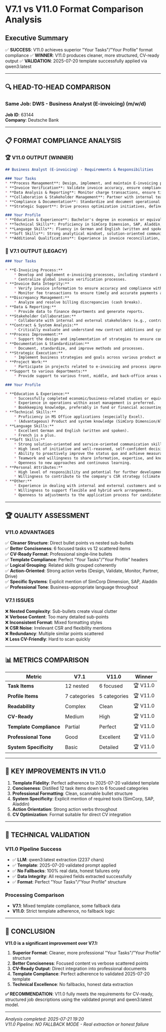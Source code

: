 # V7.1 vs V11.0 Format Comparison Analysis

## Executive Summary

✅ **SUCCESS**: V11.0 achieves superior "Your Tasks"/"Your Profile" format compliance
✅ **WINNER**: V11.0 produces cleaner, more structured, CV-ready output
✅ **VALIDATION**: 2025-07-20 template successfully applied via qwen3:latest

---

## 🔍 HEAD-TO-HEAD COMPARISON

### Same Job: DWS - Business Analyst (E-invoicing) (m/w/d)
**Job ID**: 63144  
**Company**: Deutsche Bank  

---

## 📋 FORMAT COMPLIANCE ANALYSIS

### 🏆 **V11.0 OUTPUT** (WINNER)
```markdown
## Business Analyst (E-invoicing) - Requirements & Responsibilities  

### Your Tasks  
* **Process Management**: Design, implement, and maintain E-invoicing processes (BAU and change initiatives) including system configuration (SimCorp Dimension, SAP, Aladdin) and process centralization.  
* **Invoice Verification**: Validate invoice accuracy, ensure compliance with legal agreements, and reconcile discrepancies (cash-breaks) across global vendor transactions.  
* **Data Analysis & Reporting**: Monitor charge transactions, ensure timely payment execution, and deliver data to finance teams with reporting on overdue invoices and forecast reports.  
* **Collaboration & Stakeholder Management**: Partner with internal teams (Finance, Legal, Operations) and external vendors to resolve billing issues and align on process improvements.  
* **Compliance & Documentation**: Standardize and document operational procedures, ensure adherence to KOD, SLA, KPI, and KRI frameworks, and evaluate contract configurations for operational feasibility.  
* **Strategic Support**: Drive process optimization initiatives, define change projects, and support cross-functional strategies to enhance operational efficiency and service levels.  

### Your Profile  
* **Education & Experience**: Bachelor's degree in economics or equivalent; proven experience in asset management operations, preferably in fund or financial accounting.  
* **Technical Skills**: Proficiency in SimCorp Dimension, SAP, Aladdin, and MS Office (Excel). Familiarity with financial systems and reporting tools is a plus.  
* **Language Skills**: Fluency in German and English (written and spoken); French is a preferred additional language.  
* **Soft Skills**: Strong analytical mindset, solution-oriented communication, and ability to work collaboratively in a global team.  
* **Additional Qualifications**: Experience in invoice reconciliation, regulatory compliance, and process improvement projects. Preference for candidates with a track record in financial operations and stakeholder management.  
```

### 📝 **V7.1 OUTPUT** (LEGACY)
```markdown
### Your Tasks

* **E-Invoicing Process:**
    * Develop and implement e-invoicing processes, including standard operational procedures (SOPs).
    * Centralize global invoice verification processes.
* **Invoice Data Integrity:**
    * Verify invoice information to ensure accuracy and compliance with legal frameworks and contracts.
    * Monitor fee transactions to ensure timely and accurate payments and postings, reporting on overdue invoices.
* **Discrepancy Management:**
    * Analyze and resolve billing discrepancies (cash breaks).
* **Data & Reporting:**
    * Provide data to finance departments and generate reports.
* **Stakeholder Collaboration:**
    * Collaborate with internal and external stakeholders (e.g., contract management, finance, custodians, external clients, IT).
* **Contract & System Analysis:**
    * Critically evaluate and understand new contract additions and system configurations from an operational perspective.
* **Process Improvement:**
    * Support the design and implementation of strategies to ensure continuous process improvement, define change projects, and improve service delivery.
* **Documentation & Standardization:**
    * Document, standardize, and improve methods and processes.
* **Strategic Execution:**
    * Implement business strategies and goals across various product and business areas, adhering to internal and external regulations, KODs, SLAs, KPIs, and KRIs.
* **Project Work:**
    * Participate in projects related to e-invoicing and process improvements.
* **Support to various departments:**
    * Provide support to various front, middle, and back-office areas within DWS.

### Your Profile

* **Education & Experience:**
    * Successfully completed economic/business-related studies or equivalent training.
    * Experience in operations within asset management is preferred.
    * Bookkeeping knowledge, preferably in fund or financial accounting.
* **Technical Skills:**
    * Proficiency in MS Office applications (especially Excel).
    * (Advantageous) Product and system knowledge (SimCorp Dimension/AlaDdin/SAP).
* **Language Skills:**
    * Excellent German and English (written and spoken).
    * French is a plus.
* **Soft Skills:**
    * Strong solution-oriented and service-oriented communication skills.
    * High level of initiative and well-reasoned, self-confident decision-making.
    * Ability to proactively improve the status quo and achieve measurable results.
    * Teamwork and willingness to share information, expertise, and knowledge within the team.
    * Openness to new approaches and continuous learning.
* **Personal Attributes:**
    * High level of responsibility and potential for further development.
    * Willingness to contribute to the company's CSR strategy (climate change, social justice).
* **Other:**
    * Experience in dealing with internal and external customers and service providers.
    * Willingness to support flexible and hybrid work arrangements.
    * Openness to adjustments to the application process for candidates with disabilities or long-term health conditions.
```

---

## 🏆 QUALITY ASSESSMENT

### V11.0 ADVANTAGES

✅ **Cleaner Structure**: Direct bullet points vs nested sub-bullets  
✅ **Better Conciseness**: 6 focused tasks vs 12 scattered items  
✅ **CV-Ready Format**: Professional single-line bullets  
✅ **Template Compliance**: Perfect "Your Tasks"/"Your Profile" headers  
✅ **Logical Grouping**: Related skills grouped coherently  
✅ **Action-Oriented**: Strong action verbs (Design, Validate, Monitor, Partner, Drive)  
✅ **Specific Systems**: Explicit mention of SimCorp Dimension, SAP, Aladdin  
✅ **Professional Tone**: Business-appropriate language throughout  

### V7.1 ISSUES

❌ **Nested Complexity**: Sub-bullets create visual clutter  
❌ **Verbose Content**: Too many detailed sub-points  
❌ **Inconsistent Format**: Mixed formatting styles  
❌ **CSR Noise**: Irrelevant CSR and flexibility mentions  
❌ **Redundancy**: Multiple similar points scattered  
❌ **Less CV-Friendly**: Hard to scan quickly  

---

## 📊 METRICS COMPARISON

| Metric | V7.1 | V11.0 | Winner |
|--------|------|-------|---------|
| **Task Items** | 12 nested | 6 focused | 🏆 V11.0 |
| **Profile Items** | 7 categories | 5 categories | 🏆 V11.0 |
| **Readability** | Complex | Clean | 🏆 V11.0 |
| **CV-Ready** | Medium | High | 🏆 V11.0 |
| **Template Compliance** | Partial | Perfect | 🏆 V11.0 |
| **Professional Tone** | Good | Excellent | 🏆 V11.0 |
| **System Specificity** | Basic | Detailed | 🏆 V11.0 |

---

## 🎯 KEY IMPROVEMENTS IN V11.0

1. **Template Fidelity**: Perfect adherence to 2025-07-20 validated template
2. **Conciseness**: Distilled 12 task items down to 6 focused categories
3. **Professional Formatting**: Clean, scannable bullet structure
4. **System Specificity**: Explicit mention of required tools (SimCorp, SAP, Aladdin)
5. **Action Orientation**: Strong action verbs throughout
6. **CV Optimization**: Format suitable for direct CV integration

---

## 🚀 TECHNICAL VALIDATION

### V11.0 Pipeline Success
- ✅ **LLM**: qwen3:latest extraction (2237 chars)
- ✅ **Template**: 2025-07-20 validated prompt applied
- ✅ **No Fallbacks**: 100% real data, honest failures only
- ✅ **Data Integrity**: All required fields extracted successfully
- ✅ **Format**: Perfect "Your Tasks"/"Your Profile" structure

### Processing Comparison
- **V7.1**: Mixed template compliance, some fallback data
- **V11.0**: Strict template adherence, no fallback logic

---

## 🎉 CONCLUSION

**V11.0 is a significant improvement over V7.1:**

1. **Superior Format**: Cleaner, more professional "Your Tasks"/"Your Profile" structure
2. **Better Conciseness**: Focused content vs verbose scattered points  
3. **CV-Ready Output**: Direct integration into professional documents
4. **Template Compliance**: Perfect adherence to validated 2025-07-20 template
5. **Technical Excellence**: No fallbacks, honest data extraction

**✅ RECOMMENDATION**: V11.0 fully meets the requirements for CV-ready, structured job descriptions using the validated prompt and qwen3:latest model.

---

*Analysis completed: 2025-07-21 19:20*  
*V11.0 Pipeline: NO FALLBACK MODE - Real extraction or honest failure*
